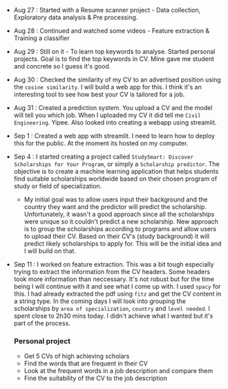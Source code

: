 - Aug 27 : Started with a Resume scanner project - Data collection, Exploratory data analysis & Pre processing.
- Aug 28 : Continued and watched some videos - Feature extraction & Training a classifier
- Aug 29 : Still on it - To learn top keywords to analyse. Started personal projects. Goal is to find the top keywords in CV. Mine gave me student and concrete so I guess it's good.
- Aug 30 : Checked the similarity of my CV to an advertised position using the `cosine similarity`. I will build a web app for this. I think it's an interesting tool to see how best your CV is tailored for a job.
- Aug 31 : Created a prediction system. You upload a CV and the model will tell you which job. When I uploaded my CV it did tell me `Civil Engineering`. Yipee. Also looked into creating a webapp using streamlit.
- Sep 1 : Created a web app with streamlit. I need to learn how to deploy this for the public. At the moment its hosted on my computer.
- Sep 4 : I started creating a project called `StudySmart: Discover Scholarships for Your Program`, or simply a `Scholarship predictor`. The objective is to create a machine learning application that helps students find suitable scholarships worldwide based on their chosen program of study or field of specialization.
    - My initial goal was to allow users input their background and the country they want and the predictor will predict the scholarship. Unfortunately, it wasn't a good approach since all the scholarships were unique so it couldn't predict a new scholarship. New approach is to group the scholarships according to programs and allow users to upload their CV. Based on their CV's (study background) it will predict likely scholarships to apply for. This will be the initial idea and I will build on that.
- Sep 11 : I worked on feature extraction. This was a bit tough especially trying to extract the information from the CV headers. Some headers took more information than neccessary. It's not robust but for the time being I will continue with it and see what I come up with. I used `spacy` for this. I had already extracted the pdf using `fitz` and get the CV content in a string type. In the coming days I will look into grouping the scholarships by `area of specialization`, `country` and `level needed`. I spent close to 2h30 mins today. I didn't achieve what I wanted but it's part of the process.

  ### Personal project

  - Get 5 CVs of high achieving scholars
  - Find the words that are frequent in their CV
  - Look at the frequent words in a job description and compare them
  - Fine the suitability of the CV to the job description
